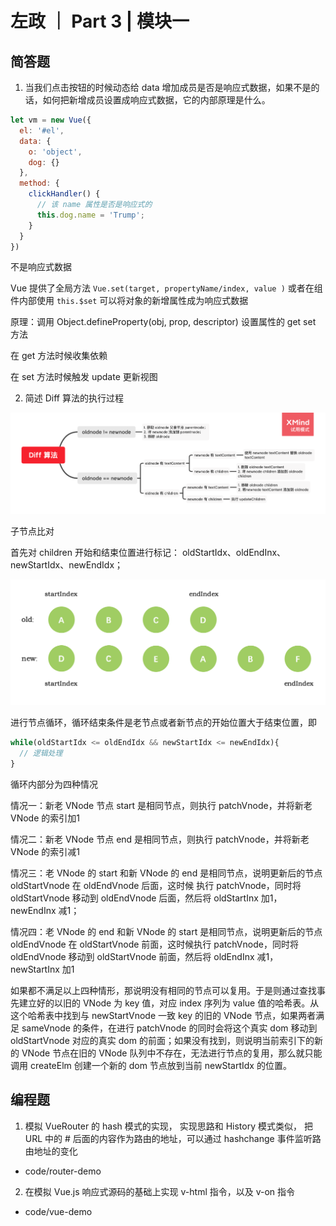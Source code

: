 # 左政 ｜ Part 3 | 模块一

## 简答题

1. 当我们点击按钮的时候动态给 data 增加成员是否是响应式数据，如果不是的话，如何把新增成员设置成响应式数据，它的内部原理是什么。

```javascript
let vm = new Vue({
  el: '#el',
  data: {
    o: 'object',
    dog: {}
  },
  method: {
    clickHandler() {
      // 该 name 属性是否是响应式的
      this.dog.name = 'Trump';
    }
  }
})

```

不是响应式数据

Vue 提供了全局方法 `Vue.set(target, propertyName/index, value )` 或者在组件内部使用 `this.$set` 可以将对象的新增属性成为响应式数据

原理：调用 Object.defineProperty(obj, prop, descriptor) 设置属性的 get set 方法

在 get 方法时候收集依赖

在 set 方法时候触发 update 更新视图



2. 简述 Diff 算法的执行过程

![](note/Diff.png)

子节点比对

首先对 children 开始和结束位置进行标记： oldStartIdx、oldEndInx、newStartIdx、newEndIdx；

![](note/node-diff.png)


进行节点循环，循环结束条件是老节点或者新节点的开始位置大于结束位置，即

```javascript
while(oldStartIdx <= oldEndIdx && newStartIdx <= newEndIdx){
  // 逻辑处理
}
```

循环内部分为四种情况

情况一：新老 VNode 节点 start 是相同节点，则执行 patchVnode，并将新老 VNode 的索引加1

情况二：新老 VNode 节点 end 是相同节点，则执行 patchVnode，并将新老 VNode 的索引减1

情况三：老 VNode 的 start 和新 VNode 的 end 是相同节点，说明更新后的节点 oldStartVnode 在 oldEndVnode 后面，这时候 执行 patchVnode，同时将 oldStartVnode 移动到 oldEndVnode 后面，然后将 oldStartInx 加1， newEndInx 减1；

情况四：老 VNode 的 end 和新 VNode 的 start 是相同节点，说明更新后的节点 oldEndVnode  在  oldStartVnode 前面，这时候执行 patchVnode，同时将 oldEndVnode 移动到 oldStartVnode 前面，然后将 oldEndInx 减1， newStartInx 加1

如果都不满足以上四种情形，那说明没有相同的节点可以复用。于是则通过查找事先建立好的以旧的 VNode 为 key 值，对应 index 序列为 value 值的哈希表。从这个哈希表中找到与 newStartVnode 一致 key 的旧的 VNode 节点，如果两者满足 sameVnode 的条件，在进行 patchVnode 的同时会将这个真实 dom 移动到 oldStartVnode 对应的真实 dom 的前面；如果没有找到，则说明当前索引下的新的 VNode 节点在旧的 VNode 队列中不存在，无法进行节点的复用，那么就只能调用 createElm 创建一个新的 dom 节点放到当前 newStartIdx 的位置。


## 编程题

1. 模拟 VueRouter 的 hash 模式的实现， 实现思路和 History 模式类似， 把 URL 中的 # 后面的内容作为路由的地址，可以通过 hashchange 事件监听路由地址的变化

- code/router-demo

2. 在模拟 Vue.js 响应式源码的基础上实现 v-html 指令，以及 v-on 指令

- code/vue-demo
